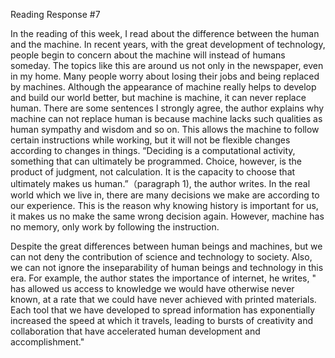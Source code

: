 Reading Response #7

In the reading of this week, I read about the difference between the human and the machine. In recent years, with the great development of technology, people begin to concern about the machine will instead of humans someday. The topics like this are around us not only in the newspaper, even in my home. Many people worry about losing their jobs and being replaced by machines. Although the appearance of machine really helps to develop and build our world better, but machine is machine, it can never replace human. There are some sentences I strongly agree, the author explains why machine can not replace human is because machine lacks such qualities as human sympathy and wisdom and so on. This allows the machine to follow certain instructions while working, but it will not be flexible changes according to changes in things. “Deciding is a computational activity, something that can ultimately be programmed. Choice, however, is the product of judgment, not calculation. It is the capacity to choose that ultimately makes us human.”（paragraph 1), the author writes. In the real world which we live in, there are many decisions we make are according to our experience. This is the reason why knowing history is important for us, it makes us no make the same wrong decision again. However, machine has no memory, only work by following the instruction.

Despite the great differences between human beings and machines, but we can not deny the contribution of science and technology to society. Also, we can not ignore the inseparability of human beings and technology in this era. For example, the author states the importance of internet, he writes, " has allowed us access to knowledge we would have otherwise never known, at a rate that we could have never achieved with printed materials. Each tool that we have developed to spread information has exponentially increased the speed at which it travels, leading to bursts of creativity and collaboration that have accelerated human development and accomplishment." 
